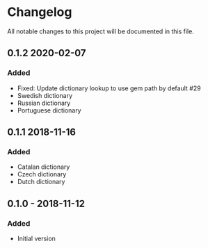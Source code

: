 # Changelog
All notable changes to this project will be documented in this file.

## 0.1.2 2020-02-07
### Added 
- Fixed: Update dictionary lookup to use gem path by default #29
- Swedish dictionary
- Russian dictionary
- Portuguese dictionary


## 0.1.1 2018-11-16
### Added 
- Catalan dictionary
- Czech dictionary
- Dutch dictionary

## 0.1.0 - 2018-11-12
### Added
- Initial version